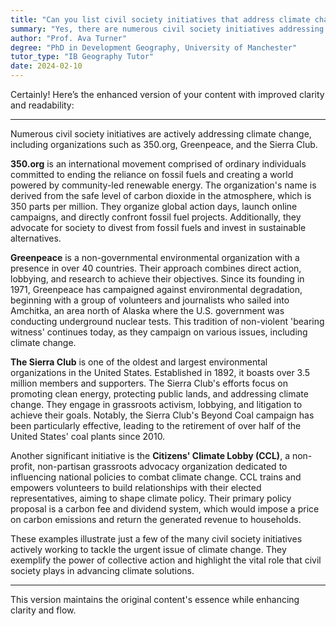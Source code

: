 ```yaml
---
title: "Can you list civil society initiatives that address climate change?"
summary: "Yes, there are numerous civil society initiatives addressing climate change, including 350.org, Greenpeace, and the Sierra Club."
author: "Prof. Ava Turner"
degree: "PhD in Development Geography, University of Manchester"
tutor_type: "IB Geography Tutor"
date: 2024-02-10
---
```


Certainly! Here’s the enhanced version of your content with improved clarity and readability:

---

Numerous civil society initiatives are actively addressing climate change, including organizations such as 350.org, Greenpeace, and the Sierra Club.

**350.org** is an international movement comprised of ordinary individuals committed to ending the reliance on fossil fuels and creating a world powered by community-led renewable energy. The organization's name is derived from the safe level of carbon dioxide in the atmosphere, which is $350$ parts per million. They organize global action days, launch online campaigns, and directly confront fossil fuel projects. Additionally, they advocate for society to divest from fossil fuels and invest in sustainable alternatives.

**Greenpeace** is a non-governmental environmental organization with a presence in over $40$ countries. Their approach combines direct action, lobbying, and research to achieve their objectives. Since its founding in $1971$, Greenpeace has campaigned against environmental degradation, beginning with a group of volunteers and journalists who sailed into Amchitka, an area north of Alaska where the U.S. government was conducting underground nuclear tests. This tradition of non-violent 'bearing witness' continues today, as they campaign on various issues, including climate change.

**The Sierra Club** is one of the oldest and largest environmental organizations in the United States. Established in $1892$, it boasts over $3.5$ million members and supporters. The Sierra Club's efforts focus on promoting clean energy, protecting public lands, and addressing climate change. They engage in grassroots activism, lobbying, and litigation to achieve their goals. Notably, the Sierra Club's Beyond Coal campaign has been particularly effective, leading to the retirement of over half of the United States' coal plants since $2010$.

Another significant initiative is the **Citizens' Climate Lobby (CCL)**, a non-profit, non-partisan grassroots advocacy organization dedicated to influencing national policies to combat climate change. CCL trains and empowers volunteers to build relationships with their elected representatives, aiming to shape climate policy. Their primary policy proposal is a carbon fee and dividend system, which would impose a price on carbon emissions and return the generated revenue to households.

These examples illustrate just a few of the many civil society initiatives actively working to tackle the urgent issue of climate change. They exemplify the power of collective action and highlight the vital role that civil society plays in advancing climate solutions.

--- 

This version maintains the original content's essence while enhancing clarity and flow.
    